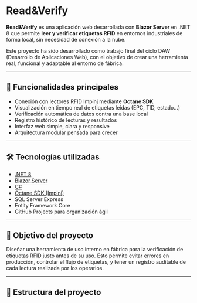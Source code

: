 # Read&Verify

**Read&Verify** es una aplicación web desarrollada con **Blazor Server** en .NET 8 que permite **leer y verificar etiquetas RFID** en entornos industriales de forma local, sin necesidad de conexión a la nube.

Este proyecto ha sido desarrollado como trabajo final del ciclo DAW (Desarrollo de Aplicaciones Web), con el objetivo de crear una herramienta real, funcional y adaptable al entorno de fábrica.

---

## 🧩 Funcionalidades principales

- Conexión con lectores RFID Impinj mediante **Octane SDK**
- Visualización en tiempo real de etiquetas leídas (EPC, TID, estado…)
- Verificación automática de datos contra una base local
- Registro histórico de lecturas y resultados
- Interfaz web simple, clara y responsive
- Arquitectura modular pensada para crecer

---

## 🛠️ Tecnologías utilizadas

- [.NET 8](https://dotnet.microsoft.com)
- [Blazor Server](https://dotnet.microsoft.com/en-us/apps/aspnet/web-apps/blazor)
- [C#](https://learn.microsoft.com/es-es/dotnet/csharp/)
- [Octane SDK (Impinj)](https://support.impinj.com/)
- SQL Server Express
- Entity Framework Core
- GitHub Projects para organización ágil

---

## 🚀 Objetivo del proyecto

Diseñar una herramienta de uso interno en fábrica para la verificación de etiquetas RFID justo antes de su uso. Esto permite evitar errores en producción, controlar el flujo de etiquetas, y tener un registro auditable de cada lectura realizada por los operarios.

---

## 📂 Estructura del proyecto

